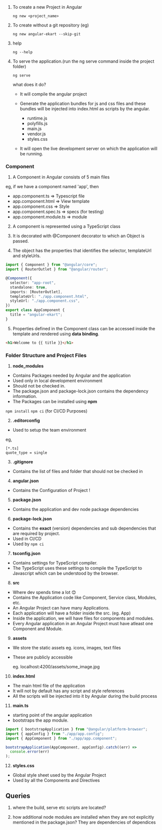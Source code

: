 1. To create a new Project in Angular

   `ng new <project_name>`

2. To create without a git repository (eg)

   `ng new angular-ekart --skip-git`

3. help

   `ng --help`

4. To serve the application.(run the ng serve command inside the project folder)

   `ng serve`

   what does it do?

   - It will compile the angular project
   - Generate the application bundles for js and css files and these bundles will be injected into index.html as scripts by the angular.

     - runtime.js
     - polyfills.js
     - main.js
     - vendor.js
     - styles.css

   - It will open the live development server on which the application will be running.

### Component

1. A Component in Angular consists of 5 main files

eg, if we have a component named 'app', then

- app.component.ts => Typescript file
- app.component.html => View template
- app.component.css => Style
- app.component.spec.ts => specs (for testing)
- app.component.module.ts => module

2. A component is represented using a TypeScript class

3. It is decorated with @Component decorator to which an Object is passed.

4. The object has the properties that identifies the selector, templateUrl and styleUrls.

```typescript
import { Component } from "@angular/core";
import { RouterOutlet } from "@angular/router";

@Component({
  selector: "app-root",
  standalone: true,
  imports: [RouterOutlet],
  templateUrl: "./app.component.html",
  styleUrl: "./app.component.css",
})
export class AppComponent {
  title = "angular-ekart";
}
```

5. Properties defined in the Component class can be accessed inside the template and rendered using **data binding**.

```html
<h1>Welcome to {{ title }}</h1>
```

### Folder Structure and Project Files

1. **node_modules**

- Contains Packages needed by Angular and the application
- Used only in local development environment
- Should not be checked in.
- The package.json and package-lock.json contains the dependency information.
- The Packages can be installed using **npm**

`npm install`
`npm ci` (for CI/CD Purposes)

2. **.editorconfig**

- Used to setup the team environment

eg,

```
[*.ts]
quote_type = single

```

3. **.gitignore**

- Contains the list of files and folder that should not be checked in

4. **angular.json**

- Contains the Configuration of Project !

5. **package.json**

- Contains the application and dev node package dependencies

6. **package-lock.json**

- Contains the **exact** (version) dependencies and sub dependencies that are required by project.
- Used in CI/CD
- Used by `npm ci`

7. **tsconfig.json**

- Contains settings for TypeScript compiler.
- The TypeScript uses these settings to compile the TypeScript to Javascript which can be understood by the browser.

8. **src**

- Where dev spends time a lot 😊
- Contains the Application code like Component, Service class, Modules, etc.
- An Angular Project can have many Applications.
- Each application will have a folder inside the src. (eg. App)
- Inside the application, we will have files for components and modules.
- Every Angular application in an Angular Project must have atleast one Component and Module.

9. **assets**

- We store the static assets eg. icons, images, text files
- These are publicly accessible

  eg. localhost:4200/assets/some_image.jpg

10. **index.html**

- The main html file of the application
- It will not by default has any script and style references
- All the scripts will be injected into it by Angular during the build process

11. **main.ts**

- starting point of the angular application
- bootstraps the app module.

```typescript
import { bootstrapApplication } from "@angular/platform-browser";
import { appConfig } from "./app/app.config";
import { AppComponent } from "./app/app.component";

bootstrapApplication(AppComponent, appConfig).catch((err) =>
  console.error(err)
);
```

12. **styles.css**

- Global style sheet used by the Angular Project
- Used by all the Components and Directives

## Queries

1. where the build, serve etc scripts are located?

2. how additional node modules are installed when they are not explicitly mentioned in the package.json?
   They are dependencies of dependices
